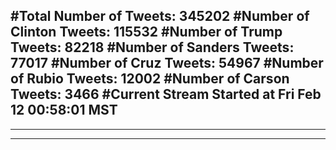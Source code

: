 #Total Number of Tweets: 345202 
#Number of Clinton Tweets: 115532
#Number of Trump Tweets: 82218
#Number of Sanders Tweets: 77017
#Number of Cruz Tweets: 54967
#Number of Rubio Tweets: 12002
#Number of Carson Tweets: 3466
#Current Stream Started at Fri Feb 12 00:58:01 MST
---
---
---
